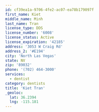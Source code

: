 ```yaml
---
id: cf39ea1a-9706-4fe2-ac07-ea78b179097f
first_name: Kiet
middle_name: Minh
last_name: Tran
license_type: DDS
license_number: '6008'
license_status: Active
license_expiration: '42185'
address: '3053 W Craig Rd'
address_2: '#E194'
city: 'North Las Vegas'
state: NV
zip: '89032'
phone: '(702) 464-3000'
services:
  - dentist
category: dentists
title: 'Kiet Tran'
_geoloc:
  lat: 36.2394
  lng: -115.181
---
```

